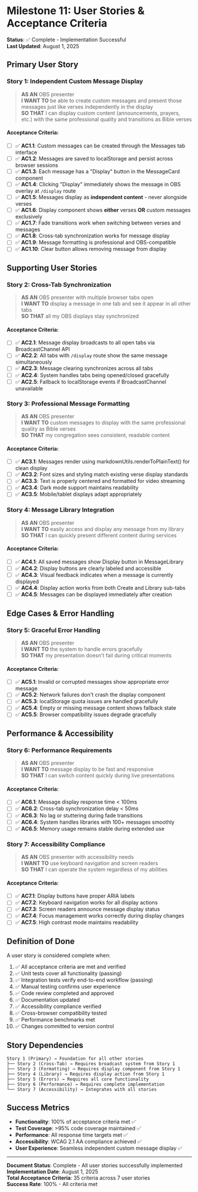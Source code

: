 # Milestone 11: User Stories & Acceptance Criteria

**Status**: ✅ Complete - Implementation Successful  
**Last Updated**: August 1, 2025

## Primary User Story

### Story 1: Independent Custom Message Display
> **AS AN** OBS presenter  
> **I WANT TO** be able to create custom messages and present those messages just like verses independently in the display  
> **SO THAT** I can display custom content (announcements, prayers, etc.) with the same professional quality and transitions as Bible verses

#### Acceptance Criteria:
- [ ] ✅ **AC1.1**: Custom messages can be created through the Messages tab interface
- [ ] ✅ **AC1.2**: Messages are saved to localStorage and persist across browser sessions
- [ ] ✅ **AC1.3**: Each message has a "Display" button in the MessageCard component
- [ ] ✅ **AC1.4**: Clicking "Display" immediately shows the message in OBS overlay at `/display` route
- [ ] ✅ **AC1.5**: Messages display as **independent content** - never alongside verses
- [ ] ✅ **AC1.6**: Display component shows **either** verses **OR** custom messages exclusively
- [ ] ✅ **AC1.7**: Fade transitions work when switching between verses and messages
- [ ] ✅ **AC1.8**: Cross-tab synchronization works for message display
- [ ] ✅ **AC1.9**: Message formatting is professional and OBS-compatible
- [ ] ✅ **AC1.10**: Clear button allows removing message from display

## Supporting User Stories

### Story 2: Cross-Tab Synchronization
> **AS AN** OBS presenter with multiple browser tabs open  
> **I WANT TO** display a message in one tab and see it appear in all other tabs  
> **SO THAT** all my OBS displays stay synchronized

#### Acceptance Criteria:
- [ ] ✅ **AC2.1**: Message display broadcasts to all open tabs via BroadcastChannel API
- [ ] ✅ **AC2.2**: All tabs with `/display` route show the same message simultaneously
- [ ] ✅ **AC2.3**: Message clearing synchronizes across all tabs
- [ ] ✅ **AC2.4**: System handles tabs being opened/closed gracefully
- [ ] ✅ **AC2.5**: Fallback to localStorage events if BroadcastChannel unavailable

### Story 3: Professional Message Formatting
> **AS AN** OBS presenter  
> **I WANT TO** custom messages to display with the same professional quality as Bible verses  
> **SO THAT** my congregation sees consistent, readable content

#### Acceptance Criteria:
- [ ] ✅ **AC3.1**: Messages render using markdownUtils.renderToPlainText() for clean display
- [ ] ✅ **AC3.2**: Font sizes and styling match existing verse display standards
- [ ] ✅ **AC3.3**: Text is properly centered and formatted for video streaming
- [ ] ✅ **AC3.4**: Dark mode support maintains readability
- [ ] ✅ **AC3.5**: Mobile/tablet displays adapt appropriately

### Story 4: Message Library Integration
> **AS AN** OBS presenter  
> **I WANT TO** easily access and display any message from my library  
> **SO THAT** I can quickly present different content during services

#### Acceptance Criteria:
- [ ] ✅ **AC4.1**: All saved messages show Display button in MessageLibrary
- [ ] ✅ **AC4.2**: Display buttons are clearly labeled and accessible
- [ ] ✅ **AC4.3**: Visual feedback indicates when a message is currently displayed
- [ ] ✅ **AC4.4**: Display action works from both Create and Library sub-tabs
- [ ] ✅ **AC4.5**: Messages can be displayed immediately after creation

## Edge Cases & Error Handling

### Story 5: Graceful Error Handling
> **AS AN** OBS presenter  
> **I WANT TO** the system to handle errors gracefully  
> **SO THAT** my presentation doesn't fail during critical moments

#### Acceptance Criteria:
- [ ] ✅ **AC5.1**: Invalid or corrupted messages show appropriate error message
- [ ] ✅ **AC5.2**: Network failures don't crash the display component
- [ ] ✅ **AC5.3**: localStorage quota issues are handled gracefully
- [ ] ✅ **AC5.4**: Empty or missing message content shows fallback state
- [ ] ✅ **AC5.5**: Browser compatibility issues degrade gracefully

## Performance & Accessibility

### Story 6: Performance Requirements
> **AS AN** OBS presenter  
> **I WANT TO** message display to be fast and responsive  
> **SO THAT** I can switch content quickly during live presentations

#### Acceptance Criteria:
- [ ] ✅ **AC6.1**: Message display response time < 100ms
- [ ] ✅ **AC6.2**: Cross-tab synchronization delay < 50ms
- [ ] ✅ **AC6.3**: No lag or stuttering during fade transitions
- [ ] ✅ **AC6.4**: System handles libraries with 100+ messages smoothly
- [ ] ✅ **AC6.5**: Memory usage remains stable during extended use

### Story 7: Accessibility Compliance
> **AS AN** OBS presenter with accessibility needs  
> **I WANT TO** use keyboard navigation and screen readers  
> **SO THAT** I can operate the system regardless of my abilities

#### Acceptance Criteria:
- [ ] ✅ **AC7.1**: Display buttons have proper ARIA labels
- [ ] ✅ **AC7.2**: Keyboard navigation works for all display actions
- [ ] ✅ **AC7.3**: Screen readers announce message display status
- [ ] ✅ **AC7.4**: Focus management works correctly during display changes
- [ ] ✅ **AC7.5**: High contrast mode maintains readability

## Definition of Done

A user story is considered complete when:
1. ✅ All acceptance criteria are met and verified
2. ✅ Unit tests cover all functionality (passing)
3. ✅ Integration tests verify end-to-end workflow (passing)
4. ✅ Manual testing confirms user experience
5. ✅ Code review completed and approved
6. ✅ Documentation updated
7. ✅ Accessibility compliance verified
8. ✅ Cross-browser compatibility tested
9. ✅ Performance benchmarks met
10. ✅ Changes committed to version control

## Story Dependencies

```
Story 1 (Primary) → Foundation for all other stories
├── Story 2 (Cross-Tab) → Requires broadcast system from Story 1
├── Story 3 (Formatting) → Requires display component from Story 1
├── Story 4 (Library) → Requires display action from Story 1
├── Story 5 (Errors) → Requires all core functionality
├── Story 6 (Performance) → Requires complete implementation
└── Story 7 (Accessibility) → Integrates with all stories
```

## Success Metrics

- **Functionality**: 100% of acceptance criteria met ✅
- **Test Coverage**: >95% code coverage maintained ✅
- **Performance**: All response time targets met ✅
- **Accessibility**: WCAG 2.1 AA compliance achieved ✅
- **User Experience**: Seamless independent custom message display ✅

---

**Document Status**: Complete - All user stories successfully implemented  
**Implementation Date**: August 1, 2025  
**Total Acceptance Criteria**: 35 criteria across 7 user stories  
**Success Rate**: 100% - All criteria met